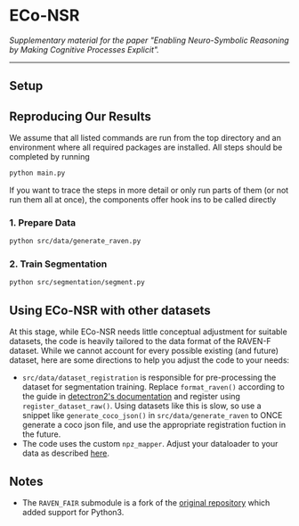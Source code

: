 # ECo-NSR
_Supplementary material for the paper "Enabling Neuro-Symbolic Reasoning by Making Cognitive Processes Explicit"._

---

## Setup

## Reproducing Our Results

We assume that all listed commands are run from the top directory and an environment where all required packages are installed. All steps should be completed by running

```bash
python main.py
```

If you want to trace the steps in more detail or only run parts of them (or not run them all at once), the components offer hook ins to be called directly

### **1. Prepare Data**

```bash
python src/data/generate_raven.py
```

### **2. Train Segmentation**

```bash
python src/segmentation/segment.py
```

## Using ECo-NSR with other datasets

At this stage, while ECo-NSR needs little conceptual adjustment for suitable datasets, the code is heavily tailored to the data format of the RAVEN-F dataset. While we cannot account for every possible existing (and future) dataset, here are some directions to help you adjust the code to your needs:

- `src/data/dataset_registration` is responsible for pre-processing the dataset for segmentation training. Replace `format_raven()` according to the guide in [detectron2's documentation](https://detectron2.readthedocs.io/en/latest/tutorials/datasets.html) and register using `register_dataset_raw()`. Using datasets like this is slow, so use a snippet like `generate_coco_json()` in `src/data/generate_raven` to ONCE generate a coco json file, and use the appropriate registration fuction in the future.
- The code uses the custom `npz_mapper`. Adjust your dataloader to your data as described [here](https://detectron2.readthedocs.io/en/latest/tutorials/data_loading.html#write-a-custom-dataloader).

## Notes

- The `RAVEN_FAIR` submodule is a fork of the [original repository](https://github.com/yanivbenny/RAVEN_FAIR) which added support for Python3.
